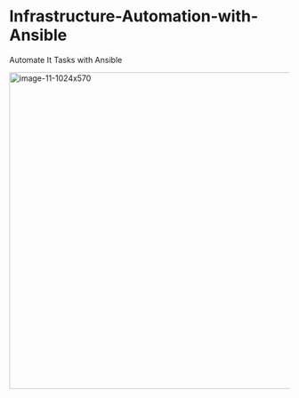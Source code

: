 # Infrastructure-Automation-with-Ansible
Automate It Tasks with Ansible


<img width="1024" height="570" alt="image-11-1024x570" src="https://github.com/user-attachments/assets/0c574663-c7f7-4683-9732-835b4b134d14" />
